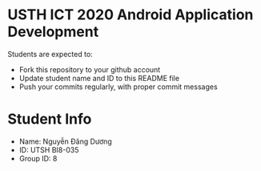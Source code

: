 USTH ICT 2020 Android Application Development
=====================================================

Students are expected to:

* Fork this repository to your github account
* Update student name and ID to this README file
* Push your commits regularly, with proper commit messages

Student Info
=======================

* Name: Nguyễn Đăng Dương 
* ID: UTSH BI8-035  
* Group ID: 8


